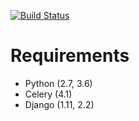 [![Build Status](https://travis-ci.org/beproud/bpnotify.svg?branch=master)](https://travis-ci.org/beproud/bpnotify)

# Requirements

* Python (2.7, 3.6)
* Celery (4.1)
* Django (1.11, 2.2)
